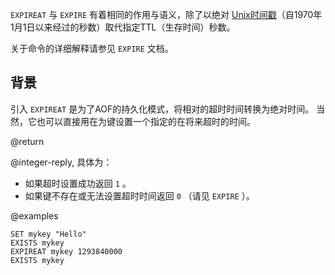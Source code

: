 `EXPIREAT` 与 `EXPIRE` 有着相同的作用与语义，除了以绝对 [Unix时间戳][hewowu]（自1970年1月1日以来经过的秒数）取代指定TTL（生存时间）秒数。

[hewowu]: http://en.wikipedia.org/wiki/Unix_time

关于命令的详细解释请参见 `EXPIRE` 文档。

## 背景

引入 `EXPIREAT` 是为了AOF的持久化模式，将相对的超时时间转换为绝对时间。
当然，它也可以直接用在为键设置一个指定的在将来超时的时间。

@return

@integer-reply, 具体为：

* 如果超时设置成功返回 `1` 。
* 如果键不存在或无法设置超时时间返回 `0` （请见 `EXPIRE` ）。

@examples

```cli
SET mykey "Hello"
EXISTS mykey
EXPIREAT mykey 1293840000
EXISTS mykey
```
